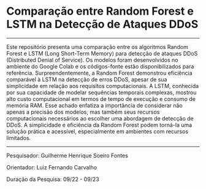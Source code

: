 # Comparação entre Random Forest e LSTM na Detecção de Ataques DDoS

---------------------------------------

Este repositório presenta uma comparação entre os algoritmos Random Forest e LSTM (Long Short-Term Memory) para detecção de ataques DDoS (Distributed Denial of Service). Os modelos foram desenvolvidos no ambiente do Google Colab e os códigos-fonte estão disponibilizados para referência. Surpreendentemente, a Random Forest demonstrou eficiência comparável à LSTM na detecção de erros DDoS, apesar de sua simplicidade em relação aos requisitos computacionais. A LSTM, conhecida por sua capacidade de modelar sequências temporais complexas, mostrou alto custo computacional em termos de tempo de execução e consumo de memória RAM. Esse achado enfatiza a importância de considerar não apenas a precisão dos modelos, mas também seus recursos computacionais necessários ao escolher uma abordagem de detecção de DDoS. A simplicidade e eficiência da Random Forest podem torná-la uma solução prática e acessível, especialmente em ambientes com recursos limitados.

---------------------------------------

Pesquisador: Guilherme Henrique Soeiro Fontes

Orientador: Luiz Fernando Carvalho

Duração da Pesquisa: 09/22 - 09/23
